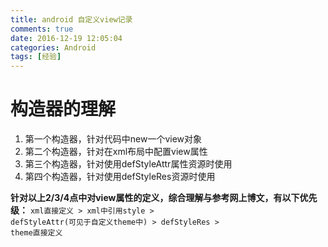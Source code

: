 ```yaml
---
title: android 自定义view记录
comments: true
date: 2016-12-19 12:05:04
categories: Android
tags: [经验]
---
```

<!--more-->
# 构造器的理解
1. 第一个构造器，针对代码中new一个view对象
2. 第二个构造器，针对在xml布局中配置view属性
3. 第三个构造器，针对使用defStyleAttr属性资源时使用
4. 第四个构造器，针对使用defStyleRes资源时使用  

**针对以上2/3/4点中对view属性的定义，综合理解与参考网上博文，有以下优先级：**
<code>xml直接定义 > xml中引用style > defStyleAttr(可见于自定义theme中) > defStyleRes > theme直接定义</code>


